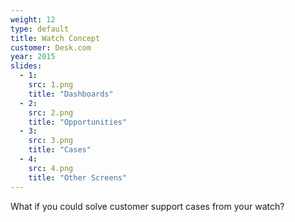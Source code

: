 ```yaml
---
weight: 12
type: default
title: Watch Concept
customer: Desk.com
year: 2015
slides:
  - 1:
    src: 1.png
    title: "Dashboards"
  - 2:
    src: 2.png
    title: "Opportunities"
  - 3:
    src: 3.png
    title: "Cases"
  - 4:
    src: 4.png
    title: "Other Screens"
---
```

What if you could solve customer support cases from your watch?
